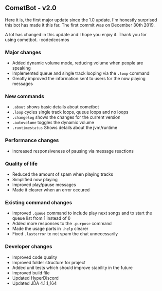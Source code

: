 ## CometBot - v2.0

Here it is, the first major update since the 1.0 update. I'm honestly surprised this bot has made it this far. The first commit was on December 30th 2019.

A lot has changed in this update and I hope you enjoy it. Thank you for using cometbot.
-codedcosmos

### Major changes
* Added dynamic volume mode, reducing volume when people are speaking
* Implemented queue and single track looping via the `.loop` command
* Greatly improved the information sent to users for the now playing messages

### New commands
* `.about` shows basic details about cometbot
* `.loop` cycles single track loops, queue loops and no loops
* `.changelog` shows the changes for the current version
* `.autovolume` toggles the dynamic volume
* `.runtimestatus` Shows details about the jvm/runtime

### Performance changes
* Increased responsiveness of pausing via message reactions

### Quality of life
* Reduced the amount of spam when playing tracks
* Simplified now playing
* Improved play/pause messages
* Made it clearer when an error occured

### Existing command changes
* Improved `.queue` command to include play next songs and to start the queue list from 1 instead of 0
* Added more responses to the `.purpose` command
* Made the usage parts in  `.help` clearer
* Fixed `.lasterror` to not spam the chat unnecessarily

### Developer changes
* Improved code quality
* Improved folder structure for project
* Added unit tests which should improve stability in the future
* Improved build file
* Updated HyperDiscord
* Updated JDA 4.1.1_164